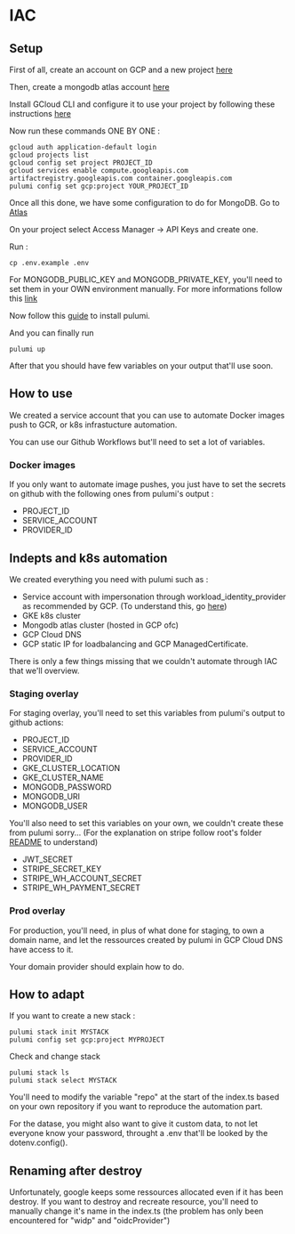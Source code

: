 # IAC

## Setup

First of all, create an account on GCP and a new project [here](https://cloud.google.com)

Then, create a mongodb atlas account [here](https://www.mongodb.com/cloud/atlas/register)

Install GCloud CLI and configure it to use your project by following these instructions [here](https://cloud.google.com/sdk/docs/install)

Now run these commands ONE BY ONE :

```
gcloud auth application-default login
gcloud projects list
gcloud config set project PROJECT_ID
gcloud services enable compute.googleapis.com artifactregistry.googleapis.com container.googleapis.com
pulumi config set gcp:project YOUR_PROJECT_ID
```

Once all this done, we have some configuration to do for MongoDB.
Go to [Atlas](https://cloud.mongodb.com)

On your project select Access Manager -> API Keys and create one.

Run :

```
cp .env.example .env
```

For MONGODB_PUBLIC_KEY and MONGODB_PRIVATE_KEY, you'll need to set them in your OWN environment manually. For more informations follow this [link](https://www.pulumi.com/registry/packages/mongodbatlas/installation-configuration/)

Now follow this [guide](https://www.pulumi.com/docs/install/) to install pulumi.

And you can finally run

```
pulumi up
```

After that you should have few variables on your output that'll use soon.

## How to use

We created a service account that you can use to automate Docker images push to GCR, or k8s infrastucture automation.

You can use our Github Workflows but'll need to set a lot of variables.

### Docker images

If you only want to automate image pushes, you just have to set the secrets on github with the following ones from pulumi's output :

-   PROJECT_ID
-   SERVICE_ACCOUNT
-   PROVIDER_ID

## Indepts and k8s automation

We created everything you need with pulumi such as :

-   Service account with impersonation through workload_identity_provider as recommended by GCP. (To understand this, go [here](https://cloud.google.com/kubernetes-engine/docs/how-to/workload-identity?hl=fr))
-   GKE k8s cluster
-   Mongodb atlas cluster (hosted in GCP ofc)
-   GCP Cloud DNS
-   GCP static IP for loadbalancing and GCP ManagedCertificate.

There is only a few things missing that we couldn't automate through IAC that we'll overview.

### Staging overlay

For staging overlay, you'll need to set this variables from pulumi's output to github actions:

-   PROJECT_ID
-   SERVICE_ACCOUNT
-   PROVIDER_ID
-   GKE_CLUSTER_LOCATION
-   GKE_CLUSTER_NAME
-   MONGODB_PASSWORD
-   MONGODB_URI
-   MONGODB_USER

You'll also need to set this variables on your own, we couldn't create these from pulumi sorry... (For the explanation on stripe follow root's folder [README](/README.md#get-your-stripe-secret-key) to understand)

-   JWT_SECRET
-   STRIPE_SECRET_KEY
-   STRIPE_WH_ACCOUNT_SECRET
-   STRIPE_WH_PAYMENT_SECRET

### Prod overlay

For production, you'll need, in plus of what done for staging, to own a domain name, and let the ressources created by pulumi in GCP Cloud DNS have access to it.

Your domain provider should explain how to do.

## How to adapt

If you want to create a new stack :

```
pulumi stack init MYSTACK
pulumi config set gcp:project MYPROJECT
```

Check and change stack

```
pulumi stack ls
pulumi stack select MYSTACK
```

You'll need to modify the variable "repo" at the start of the index.ts based on your own repository if you want to reproduce the automation part.

For the datase, you might also want to give it custom data, to not let everyone know your password, throught a .env that'll be looked by the dotenv.config().

## Renaming after destroy

Unfortunately, google keeps some ressources allocated even if it has been destroy.
If you want to destroy and recreate resource, you'll need to manually change it's name in the index.ts (the problem has only been encountered for "widp" and "oidcProvider")
